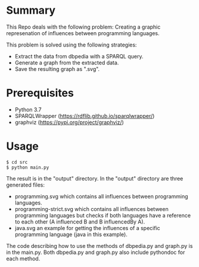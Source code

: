 # Summary
This Repo deals with the following problem:
Creating a graphic represenation of influences between programming languages.

This problem is solved using the following strategies:

* Extract the data from dbpedia with a SPARQL query.
* Generate a graph from the extracted data.
* Save the resulting graph as ".svg". 

# Prerequisites

* Python 3.7
* SPARQLWrapper (https://rdflib.github.io/sparqlwrapper/)
* graphviz (https://pypi.org/project/graphviz/)

# Usage
    $ cd src
    $ python main.py
The result is in the "output" directory.
In the "output" directory are three generated files:

* programming.svg which contains all influences between programming languages.
* programming-strict.svg which contains all influences between programming languages but checks if both languages have a reference to each other (A influenced B and B influencedBy A).
* java.svg an example for getting the influences of a specific programming language (java in this example).

The code describing how to use the methods of dbpedia.py and graph.py is in the main.py.
Both dbpedia.py and graph.py also include pythondoc for each method.